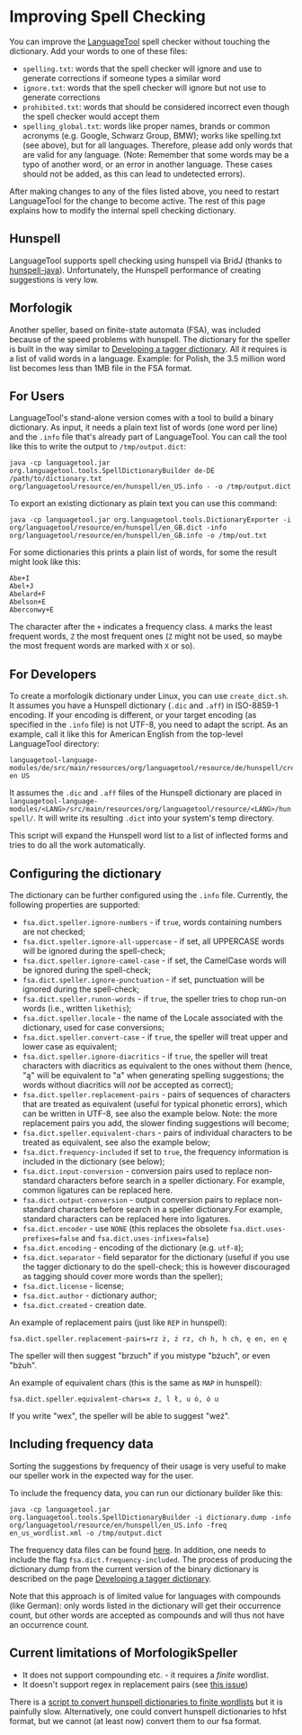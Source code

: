 # Improving Spell Checking

You can improve the [LanguageTool](https://languagetool.org) spell checker without touching the dictionary. Add your
words to one of these files:

* `spelling.txt`: words that the spell checker will ignore and use to generate corrections if someone types a similar word
* `ignore.txt`: words that the spell checker will ignore but not use to generate corrections
* `prohibited.txt`: words that should be considered incorrect even though the spell checker would accept them
* `spelling_global.txt`: words like proper names, brands or common acronyms (e.g. Google, Schwarz Group, BMW); works like spelling.txt (see above), but for all languages. Therefore, please add only words that are valid for any language. (Note: Remember that some words may be a typo of another word, or an error in another language. These cases should not be added, as this can lead to undetected errors).

After making changes to any of the files listed above, you need to 
restart LanguageTool for the change to become active. The rest of this 
page explains how to modify the internal spell checking dictionary.

## Hunspell

LanguageTool supports spell checking using hunspell via BridJ (thanks to 
[hunspell-java](https://gitlab.com/dumonts/hunspell-java)). 
Unfortunately, the Hunspell performance of creating suggestions is very low.

## Morfologik

Another speller, based on finite-state automata (FSA), was included 
because of the speed problems with hunspell. The dictionary for the 
speller is built in the way similar to [Developing a tagger 
dictionary](/developing-a-tagger-dictionary). All it requires is a list of valid 
words in a language. Example: for Polish, the 3.5 million word list 
becomes less than 1MB file in the FSA format.

## For Users

LanguageTool's stand-alone version comes with a tool to build a binary 
dictionary. As input, it needs a plain text list of words (one word per 
line) and the `.info` file that's already part of LanguageTool. You can 
call the tool like this to write the output to `/tmp/output.dict`:


    java -cp languagetool.jar org.languagetool.tools.SpellDictionaryBuilder de-DE /path/to/dictionary.txt org/languagetool/resource/en/hunspell/en_US.info - -o /tmp/output.dict


To export an existing dictionary as plain text you can use this command:


    java -cp languagetool.jar org.languagetool.tools.DictionaryExporter -i org/languagetool/resource/en/hunspell/en_GB.dict -info org/languagetool/resource/en/hunspell/en_GB.info -o /tmp/out.txt


For some dictionaries this prints a plain list of words, for some the 
result might look like this:


    Abe+I
    Abel+J
    Abelard+F
    Abelson+E
    Aberconwy+E


The character after the `+` indicates a frequency class. `A` marks the 
least frequent words, `Z` the most frequent ones (`Z` might not be 
used, so maybe the most frequent words are marked with `X` or so).


## For Developers

To create a morfologik dictionary under Linux, you can use 
`create_dict.sh`. It assumes you have a Hunspell dictionary (`.dic` and 
`.aff`) in ISO-8859-1 encoding. If your encoding is different, or your 
target encoding (as specified in the `.info` file) is not UTF-8, you 
need to adapt the script. As an example, call it like this for American 
English from the top-level LanguageTool directory:

    languagetool-language-modules/de/src/main/resources/org/languagetool/resource/de/hunspell/create_dict.sh en US

It assumes the `.dic` and `.aff` files of the Hunspell dictionary are 
placed in 
`languagetool-language-modules/<LANG>/src/main/resources/org/languagetool/resource/<LANG>/hunspell/`. 
It will write its resulting `.dict` into your system's temp directory.

This script will expand the Hunspell word list to a list of inflected 
forms and tries to do all the work automatically.

## Configuring the dictionary

The dictionary can be further configured using the `.info` file. Currently, the following properties are supported:

* `fsa.dict.speller.ignore-numbers` - if `true`, words containing numbers are not checked;
* `fsa.dict.speller.ignore-all-uppercase` - if set, all UPPERCASE words will be ignored during the spell-check;
* `fsa.dict.speller.ignore-camel-case` - if set, the CamelCase words will be ignored during the spell-check;
* `fsa.dict.speller.ignore-punctuation` - if set, punctuation will be ignored during the spell-check;
* `fsa.dict.speller.runon-words` - if `true`, the speller tries to chop run-on words (i.e., written `likethis`);
* `fsa.dict.speller.locale` - the name of the Locale associated with the dictionary, used for case conversions;
* `fsa.dict.speller.convert-case` - if `true`, the speller will treat upper and lower case as equivalent;
* `fsa.dict.speller.ignore-diacritics` - if `true`, the speller will treat characters with diacritics as equivalent to the ones without them (hence, "ą" will be equivalent to "a" when generating spelling suggestions; the words without diacritics will *not* be accepted as correct);
* `fsa.dict.speller.replacement-pairs` - pairs of sequences of characters that are treated as equivalent (useful for typical phonetic errors), which can be written in UTF-8, see also the example below. Note: the more replacement pairs you add, the slower finding suggestions will become;
* `fsa.dict.speller.equivalent-chars` - pairs of individual characters to be treated as equivalent, see also the example below;
* `fsa.dict.frequency-included` if set to `true`, the frequency information is included in the dictionary (see below);
* `fsa.dict.input-conversion` - conversion pairs used to replace non-standard characters before search in a speller dictionary. For example, common ligatures can be replaced here.
* `fsa.dict.output-conversion` - output conversion pairs to replace non-standard characters before search in a speller dictionary.For example, standard characters can be replaced here into ligatures.
* `fsa.dict.encoder` - use `NONE` (this replaces the obsolete `fsa.dict.uses-prefixes=false` and `fsa.dict.uses-infixes=false`)
* `fsa.dict.encoding` - encoding of the dictionary (e.g. `utf-8`);
* `fsa.dict.separator` - field separator for the dictionary (useful if you use the tagger dictionary to do the spell-check; this is however discouraged as tagging should cover more words than the speller);
* `fsa.dict.license` - license;
* `fsa.dict.author` - dictionary author;
* `fsa.dict.created` - creation date.

An example of replacement pairs (just like `REP` in hunspell):

    fsa.dict.speller.replacement-pairs=rz ż, ż rz, ch h, h ch, ę en, en ę

The speller will then suggest "brzuch" if you mistype "bżuch", or even 
"bżuh".

An example of equivalent chars (this is the same as `MAP` in hunspell):

    fsa.dict.speller.equivalent-chars=x ź, l ł, u ó, ó u

If you write "wex", the speller will be able to suggest "weź".

## Including frequency data

Sorting the suggestions by frequency of their usage is very useful to 
make our speller work in the expected way for the user.

To include the frequency data, you can run our dictionary builder like this:


    java -cp languagetool.jar org.languagetool.tools.SpellDictionaryBuilder -i dictionary.dump -info org/languagetool/resource/en/hunspell/en_US.info -freq en_us_wordlist.xml -o /tmp/output.dict


The frequency data files can be found 
[here](https://github.com/mozilla-b2g/gaia/tree/master/apps/keyboard/js/imes/latin/dictionaries). 
In addition, one needs to include the flag 
`fsa.dict.frequency-included`. The process of producing the dictionary 
dump from the current version of the binary dictionary is described on 
the page [Developing a tagger dictionary](/developing-a-tagger-dictionary).

Note that this approach is of limited value for languages with 
compounds (like German): only words listed in the dictionary will get 
their occurrence count, but other words are accepted as compounds and 
will thus not have an occurrence count.

## Current limitations of MorfologikSpeller

* It does not support compounding etc. - it requires a *finite* wordlist.
* It doesn't support regex in replacement pairs (see
  [this issue](https://github.com/morfologik/morfologik-stemming/issues/38))

There is a 
[script to convert hunspell dictionaries to finite wordlists](http://sourceforge.net/tracker/index.php?func=detail&aid=3529456&group_id=143754&atid=756397)
but it is painfully slow. Alternatively, one could convert hunspell dictionaries 
to hfst format, but we cannot (at least now) convert them to our fsa 
format.
